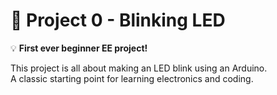 
# 🚀 Project 0 - Blinking LED

💡 **First ever beginner EE project!**

This project is all about making an LED blink using an Arduino.  
A classic starting point for learning electronics and coding. 
